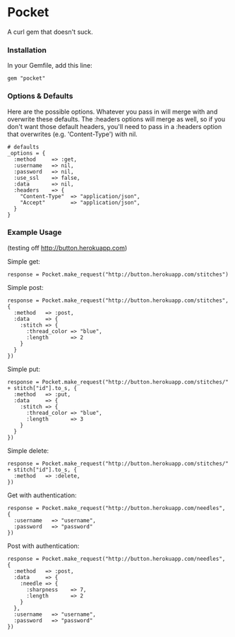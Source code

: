 # Pocket

A curl gem that doesn't suck.

### Installation

In your Gemfile, add this line:

    gem "pocket"
  

### Options & Defaults

Here are the possible options.  Whatever you pass in will merge with and overwrite these defaults.  The :headers options will merge as well, so if you don't want those default headers, you'll
need to pass in a :headers option that overwrites (e.g. 'Content-Type') with nil.

    # defaults
    _options = {
      :method     => :get,
      :username   => nil,
      :password   => nil,
      :use_ssl    => false,
      :data       => nil,
      :headers    => {
        "Content-Type"  => "application/json",
        "Accept"        => "application/json",
      }
    }

### Example Usage

(testing off http://button.herokuapp.com)

Simple get:

    response = Pocket.make_request("http://button.herokuapp.com/stitches")

Simple post:

    response = Pocket.make_request("http://button.herokuapp.com/stitches", {
      :method   => :post,
      :data     => {
        :stitch => {
          :thread_color => "blue",
          :length       => 2
        }
      }
    })

Simple put:

    response = Pocket.make_request("http://button.herokuapp.com/stitches/" + stitch["id"].to_s, {
      :method   => :put,
      :data     => {
        :stitch => {
          :thread_color => "blue",
          :length       => 3
        }
      }
    })


Simple delete:

    response = Pocket.make_request("http://button.herokuapp.com/stitches/" + stitch["id"].to_s, {
      :method   => :delete,
    })

Get with authentication:

    response = Pocket.make_request("http://button.herokuapp.com/needles", {
      :username   => "username",
      :password   => "password"
    })

Post with authentication:

    response = Pocket.make_request("http://button.herokuapp.com/needles", {
      :method   => :post,
      :data     => {
        :needle => {
          :sharpness    => 7,
          :length       => 2
        }
      },
      :username   => "username",
      :password   => "password"
    })

